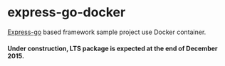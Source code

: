 # express-go-docker
[Express-go](https://github.com/express-go/express-go/) based framework sample project use Docker container.

#### Under construction, LTS package is expected at the end of December 2015. ####
